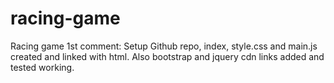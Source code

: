 # racing-game
Racing game 
1st comment: Setup Github repo, index, style.css and main.js created and linked with html. Also bootstrap and jquery cdn links added and tested working.